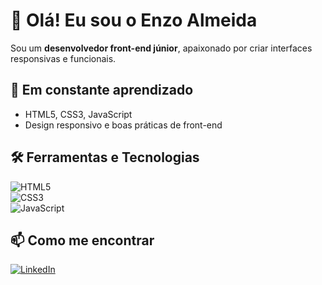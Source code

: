 # 👋 Olá! Eu sou o Enzo Almeida  

Sou um **desenvolvedor front-end júnior**, apaixonado por criar interfaces responsivas e funcionais.  

## 🌱 Em constante aprendizado  
- HTML5, CSS3, JavaScript  
- Design responsivo e boas práticas de front-end  

## 🛠️ Ferramentas e Tecnologias  
![HTML5](https://img.shields.io/badge/HTML5-E34F26?style=for-the-badge&logo=html5&logoColor=white)  
![CSS3](https://img.shields.io/badge/CSS3-1572B6?style=for-the-badge&logo=css3&logoColor=white)  
![JavaScript](https://img.shields.io/badge/JavaScript-F7DF1E?style=for-the-badge&logo=javascript&logoColor=black)  

## 📫 Como me encontrar  
[![LinkedIn](https://img.shields.io/badge/LinkedIn-Enzo%20Almeida-blue?style=for-the-badge&logo=linkedin)](https://www.linkedin.com/in/enzo-almeida-3a5bb5344)  

